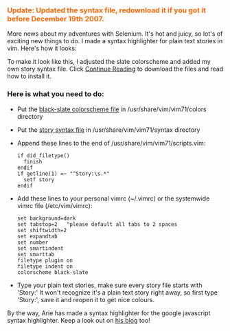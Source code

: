 ### <font color="#ff6600">**Update:** Updated the syntax file, redownload it if you got it before December 19th 2007.</font>
More news about my adventures with Selenium. It's hot and juicy, so lot's of exciting new things to do. I made a syntax highlighter for plain text stories in vim. Here's how it looks:

To make it look like this, I adjusted the slate colorscheme and added my own story syntax file. Click [Continue Reading](/plain-text-stories-and-vim/#more-31) to download the files and read how to install it.

### Here is what you need to do:

* Put the [black-slate colorscheme file](/black-slate.vim) in /usr/share/vim/vim71/colors directory
* Put the [story syntax file](/story.vim) in /usr/share/vim/vim71/syntax directory
* Append these lines to the end of /usr/share/vim/vim71/scripts.vim:

      if did_filetype()
        finish
      endif
      if getline(1) =~ "^Story:\s.*"
        setf story
      endif

* Add these lines to your personal vimrc (~/.vimrc) or the systemwide vimrc file (/etc/vim/vimrc):

      set background=dark
      set tabstop=2   "please default all tabs to 2 spaces
      set shiftwidth=2
      set expandtab
      set number
      set smartindent
      set smarttab
      filetype plugin on
      filetype indent on
      colorscheme black-slate

* Type your plain text stories, make sure every story file starts with 'Story:'
  It won't recognize it's a plain text story right away, so first type 'Story:', save it and reopen it to get nice colours.

By the way, Arie has made a syntax highlighter for the google javascript syntax highlighter. Keep a look out on [his blog](http://ariekanarie.nl/) too!
